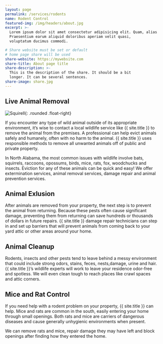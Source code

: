 ```yaml
---
layout: page
permalink: /services/rodents
name: Rodent Control
featured-img: /img/headers/about.jpg
excerpt: >-
  Lorem ipsum dolor sit amet consectetur adipisicing elit. Quam, alias.
  Praesentium earum aliquid doloribus aperiam velit quasi,
  voluptatum ducimus commodi.

# Share website must be set or default
# home page share will be used
share-website: https://mywebsite.com
share-title: About page title
share-description: >-
  This is the description of the share. It should be a bit
  longer. It can be several sentences.
share-image: share.jpg
---
```


## Live Animal Removal

![Squirell](/img/post/squirrel-1.jpg){: .rounded .float-right}

If you encounter any type of wild animal outside of its appropriate environment, it’s wise to contact a local wildlife service like {{ site.title }} to remove the animal from the premises. A professional can help evict animals safely and humanely, often with no harm to the animal. {{ site.title }} uses responsible methods to remove all unwanted animals off of public and private property.


In North Alabama, the most common issues with wildlife involve bats, squirrels, raccoons, opossums, birds, mice, rats, fox, woodchucks and insects. Eviction for any of these animals can be quick and easy! We offer extermination services, animal removal services, damage repair and animal prevention services.

## Animal Exlusion

After animals are removed from your property, the next step is to prevent the animal from returning. Because these pests often cause significant damage, preventing them from returning can save hundreds or thousands of dollars in future repairs. {{ site.title }} damage repair technicians can step in and set up barriers that will prevent animals from coming back to your yard attic or other areas around your home.

## Animal Cleanup

Rodents, insects and other pests tend to leave behind a messy environment that could include strong odors, stains, feces, nests,damage, urine and hair. {{ site.title }}’s wildlife experts will work to leave your residence odor-free and spotless. We will even clean tough to reach places like crawl spaces and attic corners.

## Mice and Rat Control

If you need help with a rodent problem on your property, {{ site.title }} can help. Mice and rats are common in the south, easily entering your home through small openings. Both rats and mice are carriers of dangerous diseases and cause generally unhygienic environments when present.

We can remove rats and mice, repair damage they may have left and block openings after finding how they entered the home.